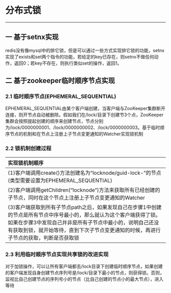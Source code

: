 # 分布式锁
---
## 一 基于setnx实现
redis没有像mysql中的排它锁，但是可以通过一些方式实现排它锁的功能，setnx实现了exists和set两个指令的功能，若给定的key已存在，则setnx不做任何动作，返回0；若key不存在，则执行类似set的操作，返回1。
## 二 基于zookeeper临时顺序节点实现

### 2.1 临时顺序节点(EPHEMERAL_SEQUENTIAL)
EPHEMERAL_SEQUENTIAL由某个客户端创建，当客户端与ZooKeeper集群断开连接，则开节点自动被删除。假如我们在/lock/目录下创建节3个点，ZooKeeper集群会按照提起创建的顺序来创建节点，节点分别为/lock/0000000001、/lock/0000000002、/lock/0000000003。基于临时顺序节点的机制和在节点上注册上子节点变更通知的Watcher实现锁机制
### 2.2 锁机制创建过程
|实现锁机制顺序|
|:-|
|(1)客户端调用create()方法创建名为“locknode/guid-lock-”的节点(类型需要设置为EPHEMERAL_SEQUENTIAL)|
|(2)客户端调用getChildren(“locknode”)方法来获取所有已经创建的子节点，同时在这个节点上注册上子节点变更通知的Watcher|
|(3)客户端获取到所有子节点path之后，如果发现自己在步骤1中创建的节点是所有节点中序号最小的，那么就认为这个客户端获得了锁。如果在步骤3中发现自己并非是所有子节点中最小的，说明自己还没有获取到锁，就开始等待，直到下次子节点变更通知的时候，再进行子节点的获取，判断是否获取锁|

### 2.3 利用临时顺序节点实现共享锁的改进实现
对于加锁操作，可以让所有客户端都去/lock目录下创建临时顺序节点，如果创建的客户端发现自身创建节点序列号是/lock/目录下最小的节点，则获得锁。否则，监视比自己创建节点的序列号小的节点（比自己创建的节点小的最大节点），进入等待
